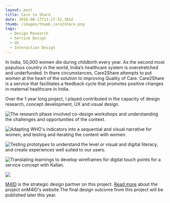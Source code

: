 ```yaml
---
layout: post
title: Care to Share
date: 2016-08-17T13:17:52.365Z
thumb: /images/thumb_care2share.png
tags:
  - Design Research
  - Service Design
  - UX
  - Interaction Design
---
```

In India, 50,000 women die during childbirth every year. As the second most populous country in the world, India’s healthcare system is overstretched and underfunded. In there circumstances, Care2Share attempts to put women at the heart of the solution to improving Quality of Care. Care2Share is a service that facilitates a feedback cycle that promotes positive changes in maternal healthcare in India.

Over the 1 year long project, I played contributed in the capacity of design research, concept development, UX and visual design.

![The research phase involved co-design workshops and understanding the challenges and opportunities of the context.](/images/01C2S.jpg)

![Adapting WHO's indicators into a sequential and visual narrative for women, and testing and iterating the content with women.](/images/02C2S.jpg)

![Testing prototypes to understand the level or visual and digital literacy, and create experiences well suited to our users.](/images/03C2S.jpg)

![Translating learnings to develop wireframes for digital touch points for a service concept with Kallan.](/images/04C2S.jpg)

![](/images/05C2S.png)

[M4ID](http://m4id.fi/project/care2share/) is the strategic design partner on this project. [Read more](http://m4id.fi/project/care2share/) about the project onM4ID's website.The final design outcome from this project will be published later this year.
